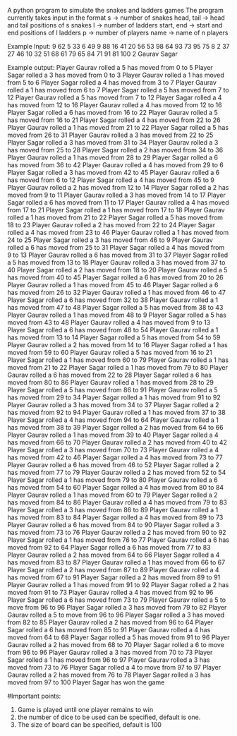 A python program to simulate the snakes and ladders games
The program currently takes input in the format
s -> number of snakes
head, tail -> head and tail positions of s snakes
l -> number of ladders
start, end -> start and end positions of l ladders
p -> number of players
name -> name of n players


Example Input:
9
62 5
33 6
49 9
88 16
41 20
56 53
98 64
93 73
95 75
8
2 37
27 46
10 32
51 68
61 79
65 84
71 91
81 100
2
Gaurav
Sagar

Example output:
Player Gaurav rolled a 5 has moved from 0 to 5
Player Sagar rolled a 3 has moved from 0 to 3
Player Gaurav rolled a 1 has moved from 5 to 6
Player Sagar rolled a 4 has moved from 3 to 7
Player Gaurav rolled a 1 has moved from 6 to 7
Player Sagar rolled a 5 has moved from 7 to 12
Player Gaurav rolled a 5 has moved from 7 to 12
Player Sagar rolled a 4 has moved from 12 to 16
Player Gaurav rolled a 4 has moved from 12 to 16
Player Sagar rolled a 6 has moved from 16 to 22
Player Gaurav rolled a 5 has moved from 16 to 21
Player Sagar rolled a 4 has moved from 22 to 26
Player Gaurav rolled a 1 has moved from 21 to 22
Player Sagar rolled a 5 has moved from 26 to 31
Player Gaurav rolled a 3 has moved from 22 to 25
Player Sagar rolled a 3 has moved from 31 to 34
Player Gaurav rolled a 3 has moved from 25 to 28
Player Sagar rolled a 2 has moved from 34 to 36
Player Gaurav rolled a 1 has moved from 28 to 29
Player Sagar rolled a 6 has moved from 36 to 42
Player Gaurav rolled a 4 has moved from 29 to 6
Player Sagar rolled a 3 has moved from 42 to 45
Player Gaurav rolled a 6 has moved from 6 to 12
Player Sagar rolled a 4 has moved from 45 to 9
Player Gaurav rolled a 2 has moved from 12 to 14
Player Sagar rolled a 2 has moved from 9 to 11
Player Gaurav rolled a 3 has moved from 14 to 17
Player Sagar rolled a 6 has moved from 11 to 17
Player Gaurav rolled a 4 has moved from 17 to 21
Player Sagar rolled a 1 has moved from 17 to 18
Player Gaurav rolled a 1 has moved from 21 to 22
Player Sagar rolled a 5 has moved from 18 to 23
Player Gaurav rolled a 2 has moved from 22 to 24
Player Sagar rolled a 4 has moved from 23 to 46
Player Gaurav rolled a 1 has moved from 24 to 25
Player Sagar rolled a 3 has moved from 46 to 9
Player Gaurav rolled a 6 has moved from 25 to 31
Player Sagar rolled a 4 has moved from 9 to 13
Player Gaurav rolled a 6 has moved from 31 to 37
Player Sagar rolled a 5 has moved from 13 to 18
Player Gaurav rolled a 3 has moved from 37 to 40
Player Sagar rolled a 2 has moved from 18 to 20
Player Gaurav rolled a 5 has moved from 40 to 45
Player Sagar rolled a 6 has moved from 20 to 26
Player Gaurav rolled a 1 has moved from 45 to 46
Player Sagar rolled a 6 has moved from 26 to 32
Player Gaurav rolled a 1 has moved from 46 to 47
Player Sagar rolled a 6 has moved from 32 to 38
Player Gaurav rolled a 1 has moved from 47 to 48
Player Sagar rolled a 5 has moved from 38 to 43
Player Gaurav rolled a 1 has moved from 48 to 9
Player Sagar rolled a 5 has moved from 43 to 48
Player Gaurav rolled a 4 has moved from 9 to 13
Player Sagar rolled a 6 has moved from 48 to 54
Player Gaurav rolled a 1 has moved from 13 to 14
Player Sagar rolled a 5 has moved from 54 to 59
Player Gaurav rolled a 2 has moved from 14 to 16
Player Sagar rolled a 1 has moved from 59 to 60
Player Gaurav rolled a 5 has moved from 16 to 21
Player Sagar rolled a 1 has moved from 60 to 79
Player Gaurav rolled a 1 has moved from 21 to 22
Player Sagar rolled a 1 has moved from 79 to 80
Player Gaurav rolled a 6 has moved from 22 to 28
Player Sagar rolled a 6 has moved from 80 to 86
Player Gaurav rolled a 1 has moved from 28 to 29
Player Sagar rolled a 5 has moved from 86 to 91
Player Gaurav rolled a 5 has moved from 29 to 34
Player Sagar rolled a 1 has moved from 91 to 92
Player Gaurav rolled a 3 has moved from 34 to 37
Player Sagar rolled a 2 has moved from 92 to 94
Player Gaurav rolled a 1 has moved from 37 to 38
Player Sagar rolled a 4 has moved from 94 to 64
Player Gaurav rolled a 1 has moved from 38 to 39
Player Sagar rolled a 2 has moved from 64 to 66
Player Gaurav rolled a 1 has moved from 39 to 40
Player Sagar rolled a 4 has moved from 66 to 70
Player Gaurav rolled a 2 has moved from 40 to 42
Player Sagar rolled a 3 has moved from 70 to 73
Player Gaurav rolled a 4 has moved from 42 to 46
Player Sagar rolled a 4 has moved from 73 to 77
Player Gaurav rolled a 6 has moved from 46 to 52
Player Sagar rolled a 2 has moved from 77 to 79
Player Gaurav rolled a 2 has moved from 52 to 54
Player Sagar rolled a 1 has moved from 79 to 80
Player Gaurav rolled a 6 has moved from 54 to 60
Player Sagar rolled a 4 has moved from 80 to 84
Player Gaurav rolled a 1 has moved from 60 to 79
Player Sagar rolled a 2 has moved from 84 to 86
Player Gaurav rolled a 4 has moved from 79 to 83
Player Sagar rolled a 3 has moved from 86 to 89
Player Gaurav rolled a 1 has moved from 83 to 84
Player Sagar rolled a 4 has moved from 89 to 73
Player Gaurav rolled a 6 has moved from 84 to 90
Player Sagar rolled a 3 has moved from 73 to 76
Player Gaurav rolled a 2 has moved from 90 to 92
Player Sagar rolled a 1 has moved from 76 to 77
Player Gaurav rolled a 6 has moved from 92 to 64
Player Sagar rolled a 6 has moved from 77 to 83
Player Gaurav rolled a 2 has moved from 64 to 66
Player Sagar rolled a 4 has moved from 83 to 87
Player Gaurav rolled a 1 has moved from 66 to 67
Player Sagar rolled a 2 has moved from 87 to 89
Player Gaurav rolled a 4 has moved from 67 to 91
Player Sagar rolled a 2 has moved from 89 to 91
Player Gaurav rolled a 1 has moved from 91 to 92
Player Sagar rolled a 2 has moved from 91 to 73
Player Gaurav rolled a 4 has moved from 92 to 96
Player Sagar rolled a 6 has moved from 73 to 79
Player Gaurav rolled a 5 to move from 96 to 96
Player Sagar rolled a 3 has moved from 79 to 82
Player Gaurav rolled a 5 to move from 96 to 96
Player Sagar rolled a 3 has moved from 82 to 85
Player Gaurav rolled a 2 has moved from 96 to 64
Player Sagar rolled a 6 has moved from 85 to 91
Player Gaurav rolled a 4 has moved from 64 to 68
Player Sagar rolled a 5 has moved from 91 to 96
Player Gaurav rolled a 2 has moved from 68 to 70
Player Sagar rolled a 6 to move from 96 to 96
Player Gaurav rolled a 3 has moved from 70 to 73
Player Sagar rolled a 1 has moved from 96 to 97
Player Gaurav rolled a 3 has moved from 73 to 76
Player Sagar rolled a 4 to move from 97 to 97
Player Gaurav rolled a 2 has moved from 76 to 78
Player Sagar rolled a 3 has moved from 97 to 100
Player Sagar has won the game


#Important points:
1. Game is played until one player remains to win
2. the number of dice to be used can be specified, default is one.
3. The size of board can be specified, default is 100